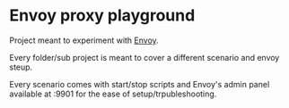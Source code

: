 # Envoy proxy playground

Project meant to experiment with [Envoy](https://www.envoyproxy.io/).

Every folder/sub project is meant to cover a different scenario and envoy steup. 

Every scenario comes with start/stop scripts and Envoy's admin panel available at :9901 for the ease of setup/trpubleshooting.

